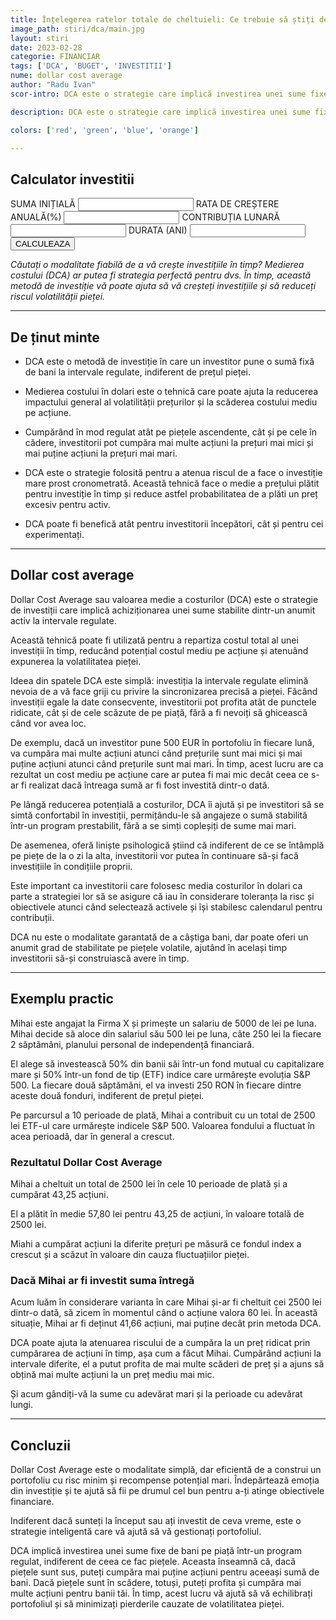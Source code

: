 ```yaml
---
title: Înțelegerea ratelor totale de cheltuieli: Ce trebuie să știți despre taxele de investiție 
image_path: stiri/dca/main.jpg
layout: stiri
date: 2023-02-28
categorie: FINANCIAR
tags: ['DCA', 'BUGET', 'INVESTITII']
nume: dollar cost average
author: "Radu Ivan"
scor-intro: DCA este o strategie care implică investirea unei sume fixe de bani într-un activ sau într-un grup de active la intervale regulate, indiferent de condițiile actuale de piață.

description: DCA este o strategie care implică investirea unei sume fixe de bani într-un activ sau într-un grup de active la intervale regulate, indiferent de condițiile actuale de piață.

colors: ['red', 'green', 'blue', 'orange']

---
```


<div class="rowinv">
<div class="formDiv panel">
<h2>Calculator investitii</h2>
<form class="forminv">
  <label for="startingBal">SUMA INIȚIALĂ</label>
  <input type="number" class="form-control" id="startingBal"/>
  <label for="expectedReturn"> RATA DE CREȘTERE ANUALĂ(%)</label>
  <input type="number" class="form-control" id="expectedReturn"/>
  <label for="monthlyDep">CONTRIBUȚIA LUNARĂ</label>
  <input type="number" class="form-control" id="monthlyDep"/>
  <label for="duration">DURATA (ANI)</label>
  <input type="number" class="form-control" id="duration"/>
	<div class="row">
	<div class="col-12 col-lg-6" style="display: flex; align-content: center; flex-wrap: wrap;">
  <button type="submit" class="btn btn-primary" id="submitinv">CALCULEAZA</button>
	</div>
	<div class="col-12 col-lg-6">
		<label id="finalValue"></label>
	</div>
	</div>
</form>
</div>
</div>


_Căutați o modalitate fiabilă de a vă crește investițiile în timp? Medierea costului (DCA) ar putea fi strategia perfectă pentru dvs. În timp, această metodă de investiție vă poate ajuta să vă creșteți investițiile și să reduceți riscul volatilității pieței._

---

## De ținut minte

- DCA este o metodă de investiție în care un investitor pune o sumă fixă de bani la intervale regulate, indiferent de prețul pieței.

- Medierea costului în dolari este o tehnică care poate ajuta la reducerea impactului general al volatilității prețurilor și la scăderea costului mediu pe acțiune.

- Cumpărând în mod regulat atât pe piețele ascendente, cât și pe cele în cădere, investitorii pot cumpăra mai multe acțiuni la prețuri mai mici și mai puține acțiuni la prețuri mai mari.

- DCA este o strategie folosită pentru a atenua riscul de a face o investiție mare prost cronometrată. Această tehnică face o medie a prețului plătit pentru investiție în timp și reduce astfel probabilitatea de a plăti un preț excesiv pentru activ.

- DCA poate fi benefică atât pentru investitorii începători, cât și pentru cei experimentați.

---

## Dollar cost average

<span class="drop-caps">D</span>ollar Cost Average sau valoarea medie a costurilor (DCA) este o strategie de investiții care implică achiziționarea unei sume stabilite dintr-un anumit activ la intervale regulate. 

Această tehnică poate fi utilizată pentru a repartiza costul total al unei investiții în timp, reducând potențial costul mediu pe acțiune și atenuând expunerea la volatilitatea pieței.

Ideea din spatele DCA este simplă: investiția la intervale regulate elimină nevoia de a vă face griji cu privire la sincronizarea precisă a pieței. Făcând investiții egale la date consecvente, investitorii pot profita atât de punctele ridicate, cât și de cele scăzute de pe piață, fără a fi nevoiți să ghicească când vor avea loc. 

De exemplu, dacă un investitor pune 500 EUR în portofoliu în fiecare lună, va cumpăra mai multe acțiuni atunci când prețurile sunt mai mici și mai puține acțiuni atunci când prețurile sunt mai mari. În timp, acest lucru are ca rezultat un cost mediu pe acțiune care ar putea fi mai mic decât ceea ce s-ar fi realizat dacă întreaga sumă ar fi fost investită dintr-o dată.

Pe lângă reducerea potențială a costurilor, DCA îi ajută și pe investitori să se simtă confortabil în investiții, permițându-le să angajeze o sumă stabilită într-un program prestabilit, fără a se simți copleșiți de sume mai mari. 

De asemenea, oferă liniște psihologică știind că indiferent de ce se întâmplă pe piețe de la o zi la alta, investitorii vor putea în continuare să-și facă investițiile în condițiile proprii.

Este important ca investitorii care folosesc media costurilor în dolari ca parte a strategiei lor să se asigure că iau în considerare toleranța la risc și obiectivele atunci când selectează activele și își stabilesc calendarul pentru contribuții. 

DCA nu este o modalitate garantată de a câștiga bani, dar poate oferi un anumit grad de stabilitate pe piețele volatile, ajutând în același timp investitorii să-și construiască avere în timp.


---
## Exemplu practic

Mihai este angajat la Firma X și primește un salariu de 5000 de lei pe luna. Mihai decide să aloce din salariul său 500 lei pe luna, câte 250 lei la fiecare 2 săptămâni, planului personal de independență financiară.

El alege să investească 50% din banii săi într-un fond mutual cu capitalizare mare și 50% într-un fond de tip (ETF) indice care urmărește evoluția S&P 500. La fiecare două săptămâni, el va investi 250 RON în fiecare dintre aceste două fonduri, indiferent de prețul pieței.

Pe parcursul a 10 perioade de plată, Mihai a contribuit cu un total de 2500 lei ETF-ul care urmărește indicele S&P 500. Valoarea fondului a fluctuat în acea perioadă, dar în general a crescut.

### Rezultatul Dollar Cost Average

Mihai a cheltuit un total de 2500 lei în cele 10 perioade de plată și a cumpărat 43,25 acțiuni.

El a plătit în medie 57,80 lei pentru 43,25 de acțiuni, în valoare totală de 2500 lei.

Miahi a cumpărat acțiuni la diferite prețuri pe măsură ce fondul index a crescut și a scăzut în valoare din cauza fluctuațiilor pieței.

### Dacă Mihai ar fi investit suma întregă

Acum luăm în considerare varianta în care Mihai și-ar fi cheltuit cei 2500 lei dintr-o dată, să zicem în momentul când o acțiune valora 60 lei. În această situație, Mihai ar fi deținut 41,66 acțiuni, mai puține decât prin metoda DCA. 

DCA poate ajuta la atenuarea riscului de a cumpăra la un preț ridicat prin cumpărarea de acțiuni în timp, așa cum a făcut Mihai. Cumpărând acțiuni la intervale diferite, el a putut profita de mai multe scăderi de preț și a ajuns să obțină mai multe acțiuni la un preț mediu mai mic.

Și acum gândiți-vă la sume cu adevărat mari și la perioade cu adevărat lungi.

---
## Concluzii

<span class="drop-caps">D</span>ollar Cost Average este o modalitate simplă, dar eficientă de a construi un portofoliu cu risc minim și recompense potențial mari. Îndepărtează emoția din investiție și te ajută să fii pe drumul cel bun pentru a-ți atinge obiectivele financiare. 

Indiferent dacă sunteți la început sau ați investit de ceva vreme, este o strategie inteligentă care vă ajută să vă gestionați portofoliul.

DCA implică investirea unei sume fixe de bani pe piață într-un program regulat, indiferent de ceea ce fac piețele. Aceasta înseamnă că, dacă piețele sunt sus, puteți cumpăra mai puține acțiuni pentru aceeași sumă de bani. Dacă piețele sunt în scădere, totuși, puteți profita și cumpăra mai multe acțiuni pentru banii tăi. În timp, acest lucru vă ajută să vă echilibrați portofoliul și să minimizați pierderile cauzate de volatilitatea pieței.